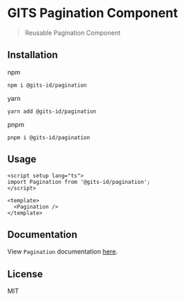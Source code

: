 # GITS Pagination Component

> Reusable Pagination Component

## Installation

npm

```
npm i @gits-id/pagination
```

yarn

```
yarn add @gits-id/pagination
```

pnpm

```
pnpm i @gits-id/pagination
```

## Usage

```vue
<script setup lang="ts">
import Pagination from '@gits-id/pagination';
</script>

<template>
  <Pagination />
</template>
```

## Documentation

View `Pagination` documentation [here](https://gits-ui.web.app/?path=/story/components-pagination--default).

## License

MIT
